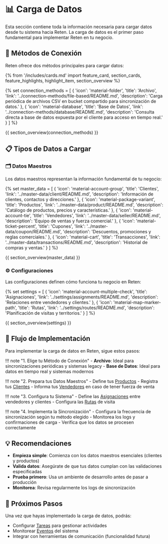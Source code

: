 # 📊 Carga de Datos

Esta sección contiene toda la información necesaria para cargar datos desde tu sistema hacia Reten. La carga de datos es el primer paso fundamental para implementar Reten en tu negocio.

## 🔌 Métodos de Conexión

Reten ofrece dos métodos principales para cargar datos:

{% from '/includes/cards.md' import feature_card, section_cards, feature_highlights, highlight_item, section_overview %}

{% set connection_methods = [
    {
        'icon': 'material-folder',
        'title': 'Archivo',
        'link': '../connection-methods/file-based/README.md',
        'description': 'Carga periódica de archivos CSV en bucket compartido para sincronización de datos.'
    },
    {
        'icon': 'material-database',
        'title': 'Base de Datos',
        'link': '../connection-methods/database/README.md',
        'description': 'Consulta directa a base de datos expuesta por el cliente para acceso en tiempo real.'
    }
] %}

{{ section_overview(connection_methods) }}

## 📋 Tipos de Datos a Cargar

### 🗂️ Datos Maestros

Los datos maestros representan la información fundamental de tu negocio:

{% set master_data = [
    {
        'icon': 'material-account-group',
        'title': 'Clientes',
        'link': '../master-data/client/README.md',
        'description': 'Información de clientes, contactos y direcciones.'
    },
    {
        'icon': 'material-package-variant',
        'title': 'Productos',
        'link': '../master-data/product/README.md',
        'description': 'Catálogo de productos, precios y características.'
    },
    {
        'icon': 'material-account-tie',
        'title': 'Vendedores',
        'link': '../master-data/seller/README.md',
        'description': 'Equipo de ventas y fuerza comercial.'
    },
    {
        'icon': 'material-ticket-percent',
        'title': 'Cupones',
        'link': '../master-data/coupon/README.md',
        'description': 'Descuentos, promociones y reglas comerciales.'
    },
    {
        'icon': 'material-cart',
        'title': 'Transacciones',
        'link': '../master-data/transactions/README.md',
        'description': 'Historial de compras y ventas.'
    }
] %}

{{ section_overview(master_data) }}

### ⚙️ Configuraciones

Las configuraciones definen cómo funciona tu negocio en Reten:

{% set settings = [
    {
        'icon': 'material-account-multiple-check',
        'title': 'Asignaciones',
        'link': '../settings/assignments/README.md',
        'description': 'Relaciones entre vendedores y clientes.'
    },
    {
        'icon': 'material-map-marker-path',
        'title': 'Rutas',
        'link': '../settings/routes/README.md',
        'description': 'Planificación de visitas y territorios.'
    }
] %}

{{ section_overview(settings) }}

## 🚀 Flujo de Implementación

Para implementar la carga de datos en Reten, sigue estos pasos:

!!! note "1. Elige tu Método de Conexión"
    - **Archivo**: Ideal para sincronizaciones periódicas y sistemas legacy
    - **Base de Datos**: Ideal para datos en tiempo real y sistemas modernos

!!! note "2. Prepara tus Datos Maestros"
    - Define tus [Productos](../master-data/product/README.md)
    - Registra tus [Clientes](../master-data/client/README.md)
    - Informa tus [Vendedores](../master-data/seller/README.md) en caso de tener fuerza de venta

!!! note "3. Configura tu Sistema"
    - Define las [Asignaciones](../settings/assignments/README.md) entre vendedores y clientes
    - Configura las [Rutas](../settings/routes/README.md) de visita

!!! note "4. Implementa la Sincronización"
    - Configura la frecuencia de sincronización según tu método elegido
    - Monitorea los logs y confirmaciones de carga
    - Verifica que los datos se procesen correctamente

## 💡 Recomendaciones

- **Empieza simple**: Comienza con los datos maestros esenciales (clientes y productos)
- **Valida datos**: Asegúrate de que tus datos cumplan con las validaciones especificadas
- **Prueba primero**: Usa un ambiente de desarrollo antes de pasar a producción
- **Monitorea**: Revisa regularmente los logs de sincronización

## 🔗 Próximos Pasos

Una vez que hayas implementado la carga de datos, podrás:

- Configurar [Tareas](../tasks/README.md) para gestionar actividades
- Monitorear [Eventos](../events/README.md) del sistema
- Integrar con herramientas de comunicación (funcionalidad futura)

